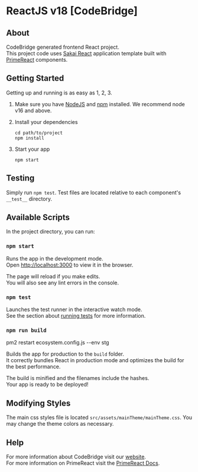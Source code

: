 # ReactJS v18 [CodeBridge]

>

## About

CodeBridge generated frontend React project.  
This project code uses [Sakai React](https://github.com/primefaces/sakai-react) application template built with [PrimeReact](https://www.primefaces.org/primereact/) components.

## Getting Started

Getting up and running is as easy as 1, 2, 3.

1. Make sure you have [NodeJS](https://nodejs.org/) and [npm](https://www.npmjs.com/) installed. We recommend node v16 and above.
2. Install your dependencies

   ```
   cd path/to/project
   npm install
   ```

3. Start your app

   ```
   npm start
   ```

## Testing

Simply run `npm test`. Test files are located relative to each component's `__test__` directory.

## Available Scripts

In the project directory, you can run:

### `npm start`

Runs the app in the development mode.<br>
Open [http://localhost:3000](http://localhost:3000) to view it in the browser.

The page will reload if you make edits.<br>
You will also see any lint errors in the console.

### `npm test`

Launches the test runner in the interactive watch mode.<br>
See the section about [running tests](#running-tests) for more information.

### `npm run build`

pm2 restart ecosystem.config.js --env stg


Builds the app for production to the `build` folder.<br>
It correctly bundles React in production mode and optimizes the build for the best performance.

The build is minified and the filenames include the hashes.<br>
Your app is ready to be deployed!

## Modifying Styles

The main css styles file is located `src/assets/mainTheme/mainTheme.css`. You may change the theme colors as necessary.

## Help

For more information about CodeBridge visit our [website](https://codebridge.my/).  
For more information on PrimeReact visit the [PrimeReact Docs](https://www.primefaces.org/primereact/setup/).
